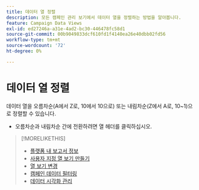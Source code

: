 ```yaml
---
title: 데이터 열 정렬
description: 모든 캠페인 관리 보기에서 데이터 열을 정렬하는 방법을 알아봅니다.
feature: Campaign Data Views
exl-id: ed27246a-a31e-4ad2-bc30-446478fc58d1
source-git-commit: 00b9049833dcf610fd1f4140ea26e40dbb02fd56
workflow-type: tm+mt
source-wordcount: '72'
ht-degree: 0%

---
```


# 데이터 열 정렬

데이터 열을 오름차순(A에서 Z로, 10에서 10으로) 또는 내림차순(Z에서 A로, 10~1)으로 정렬할 수 있습니다.

* 오름차순과 내림차순 간에 전환하려면 열 헤더를 클릭하십시오.

>[!MORELIKETHIS]
>
>* [플랫폼 내 보고서 정보](campaign-reports-about.md)
>* [사용자 지정 열 보기 만들기](column-view-create.md)
>* [열 보기 변경](column-view-change.md)
>* [캠페인 데이터 필터링](campaign-data-filter.md)
>* [데이터 시각화 관리](campaign-data-visualization-manage.md)

